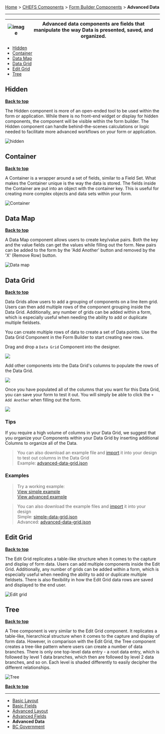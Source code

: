 [Home](index) > [CHEFS Components](CHEFS-Components) > [Form Builder Components](Form-Builder-Components) > **Advanced Data**
***

| ![image](images/advanced_data.png) | Advanced data components are fields that manipulate the way Data is presented, saved, and organized. |
|----------|----------|

* [Hidden](#hidden)    
* [Container](#container)
* [Data Map](#data-map)
* [Data Grid](#data-grid)
* [Edit Grid](#edit-grid)
* [Tree](#tree)

## Hidden
**[Back to top](#top)**

The Hidden component is more of an open-ended tool to be used within the form or application.  While there is no front-end widget or display for hidden components, the component will be visible within the form builder. The Hidden component can handle behind-the-scenes calculations or logic needed to facilitate more advanced workflows on your form or application.

![hidden](images/hidden_component.png)


## Container
**[Back to top](#top)**

A Container is a wrapper around a set of fields, similar to a Field Set. What makes the Container unique is the way the data is stored. The fields inside the Container are put into an object with the container key. This is useful for creating more complex objects and data sets within your form.

![Container](images/container.png)

## Data Map
**[Back to top](#top)**

A Data Map component allows users to create key/value pairs. Both the key and the value fields can get the values while filling out the form. New pairs can be added to the form by the 'Add Another' button and removed by the 'X' (Remove Row) button.

![Data map](images/data_map.png)

## Data Grid
**[Back to top](#top)**

Data Grids allow users to add a grouping of components on a line item grid. Users can then add multiple rows of the component grouping inside the Data Grid. Additionally, any number of grids can be added within a form, which is especially useful when needing the ability to add or duplicate multiple fieldsets.

You can create multiple rows of data to create a set of Data points.
Use the Data Grid Component in the Form Builder to start creating new rows.

Drag and drop a `Data Grid` Component into the designer.

![](images/data-grid-drag.png)

Add other components into the Data Grid's columns to populate the rows of the Data Grid.

![](images/data-grid-columns.png)

Once you have populated all of the columns that you want for this Data Grid, you can save your form to test it out. You will simply be able to click the `+ Add Another` when filling out the form.

![](images/data-grid-add.png)

### Tips

If you require a high volume of columns in your Data Grid, we suggest that you organize your Components within your Data Grid by inserting additional Columns to organize all of the Data.

> You can also download an example file and [import](Importing-and-exporting-form-designs) it into your design to test out columns in the Data Grid<br>
> Example: [advanced-data-grid.json](examples/advanced-data-grid.json)

### Examples
> Try a working example:<br>
> [View simple example](https://submit.digital.gov.bc.ca/app/form/submit?f=c07fb298-afce-41c5-8f53-8bb838546347)<br>
> [View advanced example](https://submit.digital.gov.bc.ca/app/form/submit?f=285efa0d-e3d7-457c-9d34-67a9719cac1c)

> You can also download the example files and [import](Importing-and-exporting-form-designs) it into your design<br>
> Simple: [simple-data-grid.json](examples/simple-data-grid.json)<br>
> Advanced: [advanced-data-grid.json](examples/advanced-data-grid.json)


## Edit Grid
**[Back to top](#top)**

The Edit Grid replicates a table-like structure when it comes to the capture and display of form data. Users can add multiple components inside the Edit Grid. Additionally, any number of grids can be added within a form, which is especially useful when needing the ability to add or duplicate multiple fieldsets. There is also flexibility in how the Edit Grid data rows are saved and displayed to the end user.

![Edit grid](images/edit_grid.png)

## Tree
**[Back to top](#top)**

A Tree component is very similar to the Edit Grid component. It replicates a table-like, hierarchical structure when it comes to the capture and display of form data. However, in comparison with the Edit Grid, the Tree component creates a tree-like pattern where users can create a number of data branches. There is only one top-level data entry - a root data entry, which is followed by level 1 data branches, which then are followed by level 2 data branches, and so on. Each level is shaded differently to easily decipher the different relationships.

![Tree](images/tree.png)

**[Back to top](#top)**

***
- [Basic Layout](Basic-Layout) 
- [Basic Fields](Basic-Fields) 
- [Advanced Layout](Advanced-Layout) 
- [Advanced Fields](Advanced-Fields) 
- **Advanced Data**
- [BC Government](BC-Government)